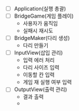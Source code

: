 - [ ] Application(실행 총괄)
- [ ] BridgeGame(게임 플레이)
   - 사용자가 움직임
   - 실패시 재시도
- [ ] BridgeMaker(다리 생성)
    - 다리 만들기
- [ ] InputView(삽입 관리)
    - 입력 에러 처리
    - 다리 사이즈 입력
    - 이동할 칸 입력
    - 게임 재 실행 여부 입력
- [ ] OutputView(출력 관리)
    - 결과 출력
    - 


 